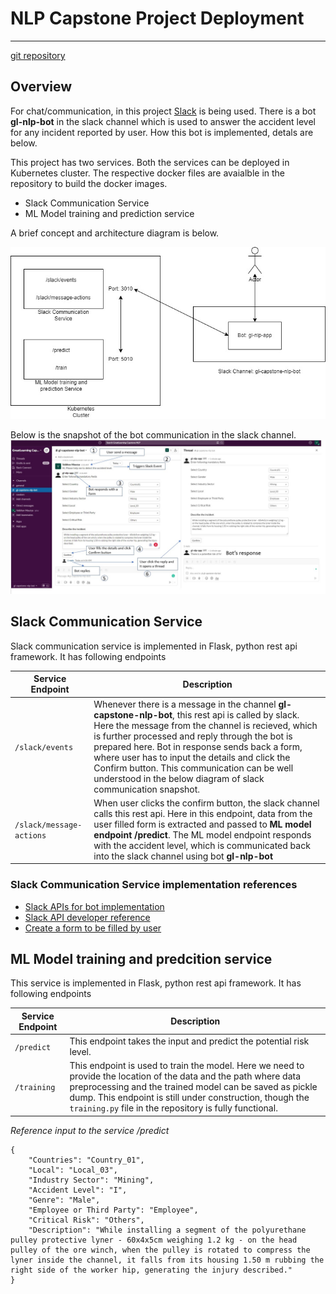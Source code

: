# NLP Capstone Project Deployment 
---
[git repository](https://github.com/vaibhavmaurya/gl_capstone_slack.git)

## Overview
For chat/communication, in this project [Slack](slack.com) is being used. There is a bot **gl-nlp-bot** in the slack channel which is used to answer the accident level for any incident reported by user.
How this bot is implemented, detals are below.

This project has two services. Both the services can be deployed in Kubernetes cluster. The respective docker files are avaialble in the repository to build the docker images.
- Slack Communication Service
- ML Model training and prediction service

A brief concept and architecture diagram is below.

![](https://raw.githubusercontent.com/vaibhavmaurya/gl_capstone_slack/main/images/GL_Capstone_Project_Arch.jpg)

Below is the snapshot of the bot communication in the slack channel.
![](https://raw.githubusercontent.com/vaibhavmaurya/gl_capstone_slack/master/FullCommunication.jpg)

## Slack Communication Service 
Slack communication service is implemented in Flask, python rest api framework. It has following endpoints

| Service Endpoint | Description |
| ------------------------------------- | ---------------------------------------- |
| `/slack/events` | Whenever there is a message in the channel **gl-capstone-nlp-bot**, this rest api is called by slack. Here the message from the channel is recieved, which is further processed and reply through the bot is prepared here. Bot in response sends back a form, where user has to input the details and click the Confirm button. This communication can be well understood in the below diagram of slack communication snapshot. |
| `/slack/message-actions` | When user clicks the confirm button, the slack channel calls this rest api. Here in this endpoint, data from the user filled form is extracted and passed to **ML model endpoint /predict**. The ML model endpoint responds with the accident level, which is communicated back into the slack channel using bot **gl-nlp-bot** |

### Slack Communication Service implementation references
- [Slack APIs for bot implementation](https://api.slack.com/apis)
- [Slack API developer reference](https://slack.dev/python-slack-sdk/api-docs/slack_sdk/#web-api-client)
- [Create a form to be filled by user](https://api.slack.com/block-kit)

## ML Model training and predcition service
This service is implemented in Flask, python rest api framework. It has following endpoints

| Service Endpoint | Description |
| ------------------------------------- | ---------------------------------------- |
| `/predict` | This endpoint takes the input and predict the potential risk level. |
| `/training` | This endpoint is used to train the model. Here we need to provide the location of the data and the path where data preprocessing and the trained model can be saved as pickle dump. This endpoint is still under construction, though the `training.py` file in the repository is fully functional. |

*Reference input to the service /predict*
```
{
	"Countries": "Country_01",
	"Local": "Local_03",
	"Industry Sector": "Mining",
	"Accident Level": "I",
	"Genre": "Male",
	"Employee or Third Party": "Employee",
	"Critical Risk": "Others",
	"Description": "While installing a segment of the polyurethane pulley protective lyner - 60x4x5cm weighing 1.2 kg - on the head pulley of the ore winch, when the pulley is rotated to compress the lyner inside the channel, it falls from its housing 1.50 m rubbing the right side of the worker hip, generating the injury described."
}
```
